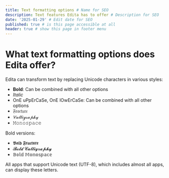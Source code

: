 ```yaml
---
title: Text formatting options # Name for SEO
description: Text features Edita has to offer # Description for SEO
date: '2025-01-29' # Edit date for SEO
published: true # is this page accessible at all
header: true # show this page in footer menu
---
```



# What text formatting options does Edita offer?

Edita can transform text by replacing Unicode characters in various styles:

- **Bold**: Can be combined with all other options
- *Italic*
- OnE uPpErCaSe, OnE lOwErCaSe: Can be combined with all other options
- 𝔉𝔯𝔞𝔠𝔱𝔲𝔯𝔢
- 𝒞𝒶𝓁𝓁𝒾ℊ𝓇𝒶𝓅𝒽𝓎
- 𝙼𝚘𝚗𝚘𝚜𝚙𝚊𝚌𝚎

Bold versions:
- 𝕭𝖔𝖑𝖉 𝕱𝖗𝖆𝖈𝖙𝖚𝖗𝖊
- 𝓑𝓸𝓵𝓭 𝓒𝓪𝓵𝓵𝓲𝓰𝓻𝓪𝓹𝓱𝔂
- 𝔹𝕠𝕝𝕕 𝕄𝕠𝕟𝕠𝕤𝕡𝕒𝕔𝕖

All apps that support Unicode text (UTF-8), which includes almost all apps, can display these letters.